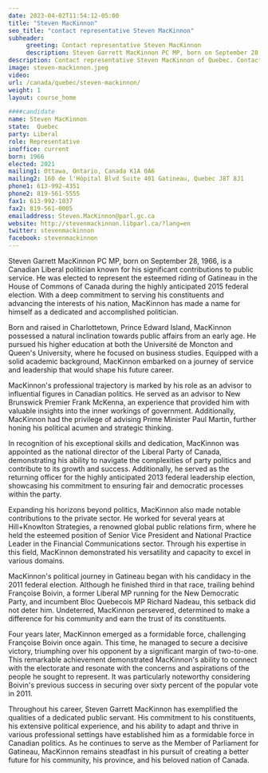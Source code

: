 ```yaml
---
date: 2023-04-02T11:54:12-05:00
title: "Steven MacKinnon"
seo_title: "contact representative Steven MacKinnon"
subheader:
     greeting: Contact representative Steven MacKinnon
     description: Steven Garrett MacKinnon PC MP, born on September 28, 1966, is a Canadian Liberal politician known for his significant contributions to public service.
description: Contact representative Steven MacKinnon of Quebec. Contact information for Steven MacKinnon includes email address, phone number, and mailing address.
image: steven-mackinnon.jpeg
video:
url: /canada/quebec/steven-mackinnon/
weight: 1
layout: course_home

####candidate
name: Steven MacKinnon
state:	Quebec
party: Liberal
role: Representative
inoffice: current
born: 1966
elected: 2021
mailing1: Ottawa, Ontario, Canada K1A 0A6
mailing2: 160 de l'Hôpital Blvd Suite 401 Gatineau, Quebec J8T 8J1
phone1: 613-992-4351
phone2: 819-561-5555
fax1: 613-992-1037
fax2: 819-561-0005
emailaddress: Steven.MacKinnon@parl.gc.ca
website: http://stevenmackinnon.libparl.ca/?lang=en
twitter: stevenmackinnon
facebook: stevenmackinnon
---
```


Steven Garrett MacKinnon PC MP, born on September 28, 1966, is a Canadian Liberal politician known for his significant contributions to public service. He was elected to represent the esteemed riding of Gatineau in the House of Commons of Canada during the highly anticipated 2015 federal election. With a deep commitment to serving his constituents and advancing the interests of his nation, MacKinnon has made a name for himself as a dedicated and accomplished politician.

Born and raised in Charlottetown, Prince Edward Island, MacKinnon possessed a natural inclination towards public affairs from an early age. He pursued his higher education at both the Université de Moncton and Queen's University, where he focused on business studies. Equipped with a solid academic background, MacKinnon embarked on a journey of service and leadership that would shape his future career.

MacKinnon's professional trajectory is marked by his role as an advisor to influential figures in Canadian politics. He served as an advisor to New Brunswick Premier Frank McKenna, an experience that provided him with valuable insights into the inner workings of government. Additionally, MacKinnon had the privilege of advising Prime Minister Paul Martin, further honing his political acumen and strategic thinking.

In recognition of his exceptional skills and dedication, MacKinnon was appointed as the national director of the Liberal Party of Canada, demonstrating his ability to navigate the complexities of party politics and contribute to its growth and success. Additionally, he served as the returning officer for the highly anticipated 2013 federal leadership election, showcasing his commitment to ensuring fair and democratic processes within the party.

Expanding his horizons beyond politics, MacKinnon also made notable contributions to the private sector. He worked for several years at Hill+Knowlton Strategies, a renowned global public relations firm, where he held the esteemed position of Senior Vice President and National Practice Leader in the Financial Communications sector. Through his expertise in this field, MacKinnon demonstrated his versatility and capacity to excel in various domains.

MacKinnon's political journey in Gatineau began with his candidacy in the 2011 federal election. Although he finished third in that race, trailing behind Françoise Boivin, a former Liberal MP running for the New Democratic Party, and incumbent Bloc Quebecois MP Richard Nadeau, this setback did not deter him. Undeterred, MacKinnon persevered, determined to make a difference for his community and earn the trust of its constituents.

Four years later, MacKinnon emerged as a formidable force, challenging Françoise Boivin once again. This time, he managed to secure a decisive victory, triumphing over his opponent by a significant margin of two-to-one. This remarkable achievement demonstrated MacKinnon's ability to connect with the electorate and resonate with the concerns and aspirations of the people he sought to represent. It was particularly noteworthy considering Boivin's previous success in securing over sixty percent of the popular vote in 2011.

Throughout his career, Steven Garrett MacKinnon has exemplified the qualities of a dedicated public servant. His commitment to his constituents, his extensive political experience, and his ability to adapt and thrive in various professional settings have established him as a formidable force in Canadian politics. As he continues to serve as the Member of Parliament for Gatineau, MacKinnon remains steadfast in his pursuit of creating a better future for his community, his province, and his beloved nation of Canada.
